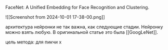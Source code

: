 FaceNet: A Unified Embedding for Face Recognition and Clustering.

![[Screenshot from 2024-10-01 17-38-00.png]]

архитектура нейронки не так важна, как следующие стадии. Нейронку можно взять любую. В оригинальной статье это была [[GoogLeNet]].

цель метода:
для пикчи x